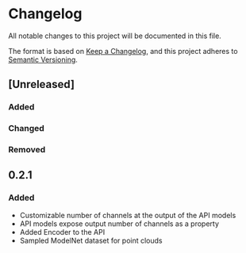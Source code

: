 # Changelog
All notable changes to this project will be documented in this file.

The format is based on [Keep a Changelog](https://keepachangelog.com/en/1.0.0/),
and this project adheres to [Semantic Versioning](https://semver.org/spec/v2.0.0.html).

## [Unreleased]

### Added

### Changed

### Removed

## 0.2.1
### Added
- Customizable number of channels at the output of the API models
- API models expose output number of channels as a property
- Added Encoder to the API
- Sampled ModelNet dataset for point clouds
